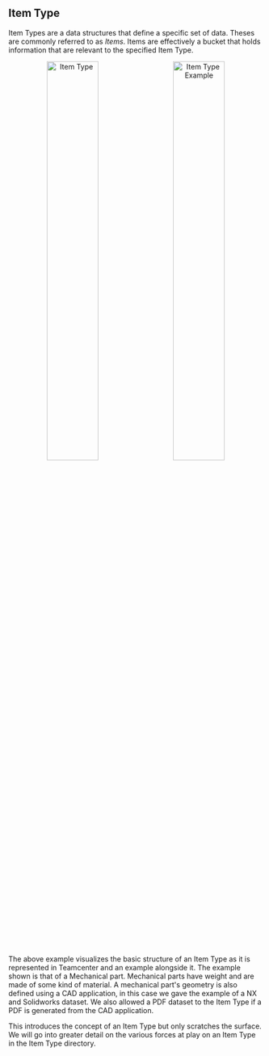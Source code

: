 ## Item Type
Item Types are a data structures that define a specific set of data. Theses are commonly referred to as *Items*. 
Items are effectively a bucket that holds information that are relevant to the specified Item Type. 

<p align="center">
  <img src="https://github.com/Phoneyboi/dataModel/assets/90519425/0a588472-edf7-4306-b3f3-23336da30b55" alt="Item Type" style="width: 45%; margin-right: 10px;"/>
  <img src="https://github.com/Phoneyboi/dataModel/assets/90519425/f487b1ef-4766-4a0e-9194-97b3d7210eb8" alt="Item Type Example" style="width: 45%; margin-left: 10px;"/>
</p>

The above example visualizes the basic structure of an Item Type as it is represented in Teamcenter and an example alongside it. The example shown is that of a Mechanical part. Mechanical parts have weight and are made of some kind of material. A mechanical part's geometry is also defined using a CAD application, in this case we gave the example of a NX and Solidworks dataset. We also allowed a PDF dataset to the Item Type if a PDF is generated from the CAD application. 

This introduces the concept of an Item Type but only scratches the surface. We will go into greater detail on the various forces at play on an Item Type in the Item Type directory.
